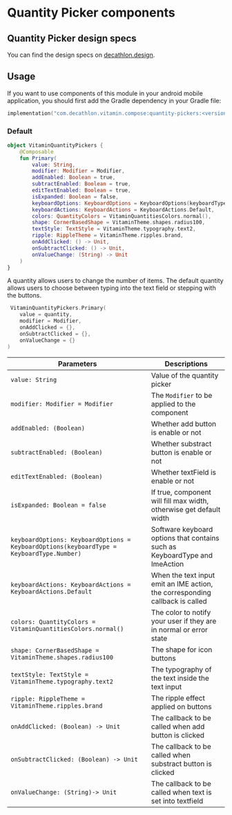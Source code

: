 # Quantity Picker components

## Quantity Picker design specs

You can find the design specs on [decathlon.design](https://www.decathlon.design/).

## Usage

If you want to use components of this module in your android mobile application, you should
first add the Gradle dependency in your Gradle file:

```kotlin
implementation("com.decathlon.vitamin.compose:quantity-pickers:<versions>")
```

### Default

```kotlin
object VitaminQuantityPickers {
    @Composable
    fun Primary(
        value: String,
        modifier: Modifier = Modifier,
        addEnabled: Boolean = true,
        subtractEnabled: Boolean = true,
        editTextEnabled: Boolean = true,
        isExpanded: Boolean = false,
        keyboardOptions: KeyboardOptions = KeyboardOptions(keyboardType = KeyboardType.Number),
        keyboardActions: KeyboardActions = KeyboardActions.Default,
        colors: QuantityColors = VitaminQuantitiesColors.normal(),
        shape: CornerBasedShape = VitaminTheme.shapes.radius100,
        textStyle: TextStyle = VitaminTheme.typography.text2,
        ripple: RippleTheme = VitaminTheme.ripples.brand,
        onAddClicked: () -> Unit,
        onSubtractClicked: () -> Unit,
        onValueChange: (String) -> Unit
    )
}
```

A quantity allows users to change the number of items.
The default quantity allows users to choose between typing into the text field or stepping with the buttons.

```kotlin
 VitaminQuantityPickers.Primary(
    value = quantity,
    modifier = Modifier,
    onAddClicked = {},
    onSubtractClicked = {},
    onValueChange = {}
)
```

Parameters | Descriptions
-- | --
`value: String` | Value of the quantity picker
`modifier: Modifier = Modifier` | The `Modifier` to be applied to the component
`addEnabled: (Boolean)` | Whether add button is enable or not
`subtractEnabled: (Boolean)` | Whether substract button is enable or not
`editTextEnabled: (Boolean)` | Whether textField is enable or not
`isExpanded: Boolean = false` | If true, component will fill max width, otherwise get default width
`keyboardOptions: KeyboardOptions = KeyboardOptions(keyboardType = KeyboardType.Number)` | Software keyboard options that contains such as KeyboardType and ImeAction
`keyboardActions: KeyboardActions = KeyboardActions.Default` | When the text input emit an IME action, the corresponding callback is called
`colors: QuantityColors = VitaminQuantitiesColors.normal()` | The color to notify your user if they are in normal or error state
`shape: CornerBasedShape = VitaminTheme.shapes.radius100` | The shape for icon buttons
`textStyle: TextStyle = VitaminTheme.typography.text2` | The typography of the text inside the text input
`ripple: RippleTheme = VitaminTheme.ripples.brand` | The ripple effect applied on buttons
`onAddClicked: (Boolean) -> Unit` | The callback to be called when add button is clicked
`onSubtractClicked: (Boolean) -> Unit` | The callback to be called when substract button is clicked
`onValueChange: (String)-> Unit ` | The callback to be called when text is set into textfield
